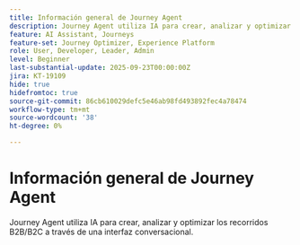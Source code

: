 ```yaml
---
title: Información general de Journey Agent
description: Journey Agent utiliza IA para crear, analizar y optimizar los recorridos B2B/B2C a través de una interfaz conversacional.
feature: AI Assistant, Journeys
feature-set: Journey Optimizer, Experience Platform
role: User, Developer, Leader, Admin
level: Beginner
last-substantial-update: 2025-09-23T00:00:00Z
jira: KT-19109
hide: true
hidefromtoc: true
source-git-commit: 86cb610029defc5e46ab98fd493892fec4a78474
workflow-type: tm+mt
source-wordcount: '38'
ht-degree: 0%

---
```


# Información general de Journey Agent

Journey Agent utiliza IA para crear, analizar y optimizar los recorridos B2B/B2C a través de una interfaz conversacional.

<!-- For more information, see the [AI Assistant UI guide](https://experienceleague.adobe.com/en/docs/experience-platform/ai-assistant/ui-guide#use-discoverability).-->




